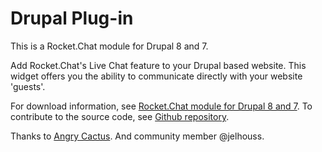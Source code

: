 # Drupal Plug-in

This is a Rocket.Chat module for Drupal 8 and 7.

Add Rocket.Chat's Live Chat feature to your Drupal based website.  This widget offers you the ability to communicate directly with your website 'guests'.

For download information, see [Rocket.Chat module for Drupal 8 and 7](https://www.drupal.org/project/rocket_chat). To contribute to the source code, see [Github  repository](https://github.com/jelhouss/rocket_chat).

Thanks to [Angry Cactus](www.angrycactus.biz).  And community member @jelhouss.
